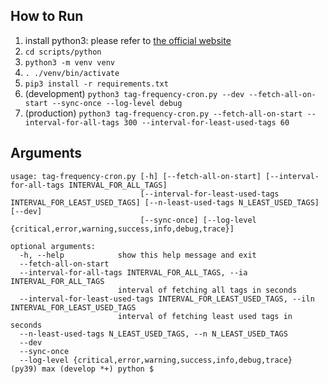## How to Run
1. install python3: please refer to [the official website](https://www.python.org/downloads/)
1. `cd scripts/python`
1. `python3 -m venv venv`
1. `. ./venv/bin/activate`
1. `pip3 install -r requirements.txt`
1. (development) `python3 tag-frequency-cron.py --dev --fetch-all-on-start --sync-once --log-level debug` 
1. (production) `python3 tag-frequency-cron.py --fetch-all-on-start --interval-for-all-tags 300 --interval-for-least-used-tags 60`


## Arguments
```
usage: tag-frequency-cron.py [-h] [--fetch-all-on-start] [--interval-for-all-tags INTERVAL_FOR_ALL_TAGS]
                             [--interval-for-least-used-tags INTERVAL_FOR_LEAST_USED_TAGS] [--n-least-used-tags N_LEAST_USED_TAGS] [--dev]
                             [--sync-once] [--log-level {critical,error,warning,success,info,debug,trace}]

optional arguments:
  -h, --help            show this help message and exit
  --fetch-all-on-start
  --interval-for-all-tags INTERVAL_FOR_ALL_TAGS, --ia INTERVAL_FOR_ALL_TAGS
                        interval of fetching all tags in seconds
  --interval-for-least-used-tags INTERVAL_FOR_LEAST_USED_TAGS, --iln INTERVAL_FOR_LEAST_USED_TAGS
                        interval of fetching least used tags in seconds
  --n-least-used-tags N_LEAST_USED_TAGS, --n N_LEAST_USED_TAGS
  --dev
  --sync-once
  --log-level {critical,error,warning,success,info,debug,trace}
(py39) max (develop *+) python $ 
```
